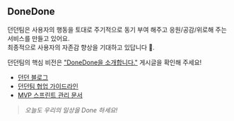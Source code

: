 ## DoneDone

던던팀은 사용자의 행동을 토대로 주기적으로 동기 부여 해주고 응원/공감/위로해 주는 서비스를 만들고 있어요.  
최종적으로 사용자의 자존감 향상을 기대하고 있답니다 🥰.

던던팀의 핵심 비전은 ["DoneDone을 소개합니다."](https://blog.donedone.me/donedone%EC%9D%84-%EC%86%8C%EA%B0%9C%ED%95%A9%EB%8B%88%EB%8B%A4-e0d94898572b) 게시글을 확인해 주세요!

- [던던 블로그](https://blog.donedone.me/)
- [던던팀 협업 가이드라인](https://experience.donedone.me/)
- [MVP 스프린트 관리 문서](https://github.com/orgs/TodayDoneDone/projects/8)

> *오늘도 우리의 일상을 Done 하세요!*
